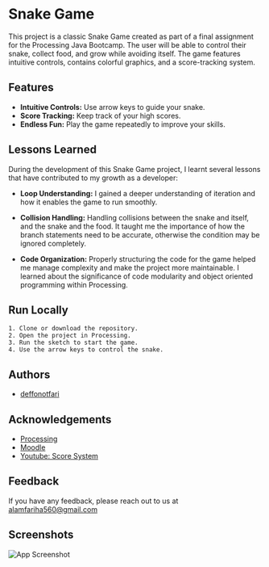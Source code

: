 
# Snake Game
This project is a classic Snake Game created as part of a final assignment for the Processing Java Bootcamp. The user will be able to control their snake, collect food, and grow while avoiding itself. The game features intuitive controls, contains colorful graphics, and a score-tracking system. 







    


## Features
- **Intuitive Controls:** Use arrow keys to guide your snake.
- **Score Tracking:** Keep track of your high scores.
- **Endless Fun:** Play the game repeatedly to improve your skills.


## Lessons Learned
During the development of this Snake Game project, I learnt several lessons that have contributed to my growth as a developer:

-  **Loop Understanding:** I gained a deeper understanding of iteration and how it enables the game to run smoothly. 

- **Collision Handling:** Handling collisions between the snake and itself, and the snake and the food. It taught me the importance of how the branch statements need to be accurate, otherwise the condition may be ignored completely.

- **Code Organization:** Properly structuring the code for the game helped me manage complexity and make the project more maintainable. I learned about the significance of code modularity and object oriented programming within Processing.




## Run Locally
    1. Clone or download the repository.
    2. Open the project in Processing.
    3. Run the sketch to start the game.
    4. Use the arrow keys to control the snake.


## Authors

- [deffonotfari](https://github.com/deffonotfari)


## Acknowledgements

 - [Processing](https://processing.org/reference) 
 - [Moodle](https://moodle4.city.ac.uk/course/view.php?id=6081) 
 - [Youtube: Score System](https://youtu.be/p3x9GzC-vQ0?si=7a-L-wtrZTdKbsAQ)

## Feedback

If you have any feedback, please reach out to us at alamfariha560@gmail.com


## Screenshots

![App Screenshot](https://via.placeholder.com/468x300?text=App+Screenshot+Here)

